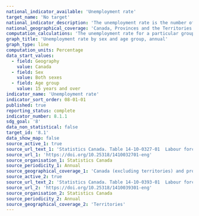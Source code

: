 ```yaml
---
national_indicator_available: 'Unemployment rate'
target_name: 'No target'
national_indicator_description: 'The unemployment rate is the number of unemployed persons expressed as a percentage of the labour force.'
national_geographical_coverage: 'Canada, Provinces and the Territories' 
computation_calculations: 'The unemployment rate for a particular group (age, sex, marital status, etc.) is the number unemployed in that group expressed as a percentage of the labour force for that group. Estimates are percentages, rounded to the nearest tenth.'
graph_title: 'Unemployment rate by sex and age group, annual'
graph_type: line
computation_units: Percentage
data_start_values:
  - field: Geography
    value: Canada
  - field: Sex
    value: Both sexes
  - field: Age group
    value: 15 years and over
indicator_name: 'Unemployment rate'
indicator_sort_order: 08-01-01
published: true
reporting_status: complete
indicator_number: 8.1.1
sdg_goal: '8'
data_non_statistical: false
target_id: '8.1'
data_show_map: false
source_active_1: true
source_url_text_1: 'Statistics Canada. Table 14-10-0327-01  Labour force characteristics by sex and detailed age group, annual'
source_url_1: 'https://doi.org/10.25318/1410032701-eng'
source_organisation_1: Statistics Canada
source_periodicity_1: Annual
source_geographical_coverage_1: 'Canada (excluding territories) and provinces'
source_active_2: true
source_url_text_2: 'Statistics Canada. Table 14-10-0393-01  Labour force characteristics, annual'
source_url_2: 'https://doi.org/10.25318/1410039301-eng'
source_organisation_2: Statistics Canada
source_periodicity_2: Annual
source_geographical_coverage_2: 'Territories'
---
```


